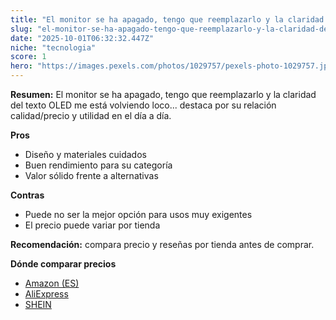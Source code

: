 ```yaml
---
title: "El monitor se ha apagado, tengo que reemplazarlo y la claridad del texto OLED me está volviendo loco..."
slug: "el-monitor-se-ha-apagado-tengo-que-reemplazarlo-y-la-claridad-del-texto-oled-me-"
date: "2025-10-01T06:32:32.447Z"
niche: "tecnologia"
score: 1
hero: "https://images.pexels.com/photos/1029757/pexels-photo-1029757.jpeg?auto=compress&cs=tinysrgb&fit=crop&h=627&w=1200&auto=compress&cs=tinysrgb&w=1200&h=675&fit=crop"
---
```


**Resumen:** El monitor se ha apagado, tengo que reemplazarlo y la claridad del texto OLED me está volviendo loco... destaca por su relación calidad/precio y utilidad en el día a día.

**Pros**
- Diseño y materiales cuidados
- Buen rendimiento para su categoría
- Valor sólido frente a alternativas

**Contras**
- Puede no ser la mejor opción para usos muy exigentes
- El precio puede variar por tienda

**Recomendación:** compara precio y reseñas por tienda antes de comprar.

**Dónde comparar precios**
- [Amazon (ES)](https://www.amazon.es/s?k=El%20monitor%20se%20ha%20apagado%2C%20tengo%20que%20reemplazarlo%20y%20la%20claridad%20del%20texto%20OLED%20me%20est%C3%A1%20volviendo%20loco...&tag=teknovashop25-21)
- [AliExpress](https://www.aliexpress.com/wholesale?SearchText=El%20monitor%20se%20ha%20apagado%2C%20tengo%20que%20reemplazarlo%20y%20la%20claridad%20del%20texto%20OLED%20me%20est%C3%A1%20volviendo%20loco...)
- [SHEIN](https://www.shein.com/pdsearch/El%20monitor%20se%20ha%20apagado%2C%20tengo%20que%20reemplazarlo%20y%20la%20claridad%20del%20texto%20OLED%20me%20est%C3%A1%20volviendo%20loco...)